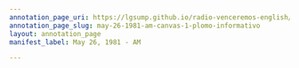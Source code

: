 ```yaml
---
annotation_page_uri: https://lgsump.github.io/radio-venceremos-english/annotations/may-26-1981-am-canvas-1-plomo-informativo.json
annotation_page_slug: may-26-1981-am-canvas-1-plomo-informativo
layout: annotation_page
manifest_label: May 26, 1981 - AM

---
```

